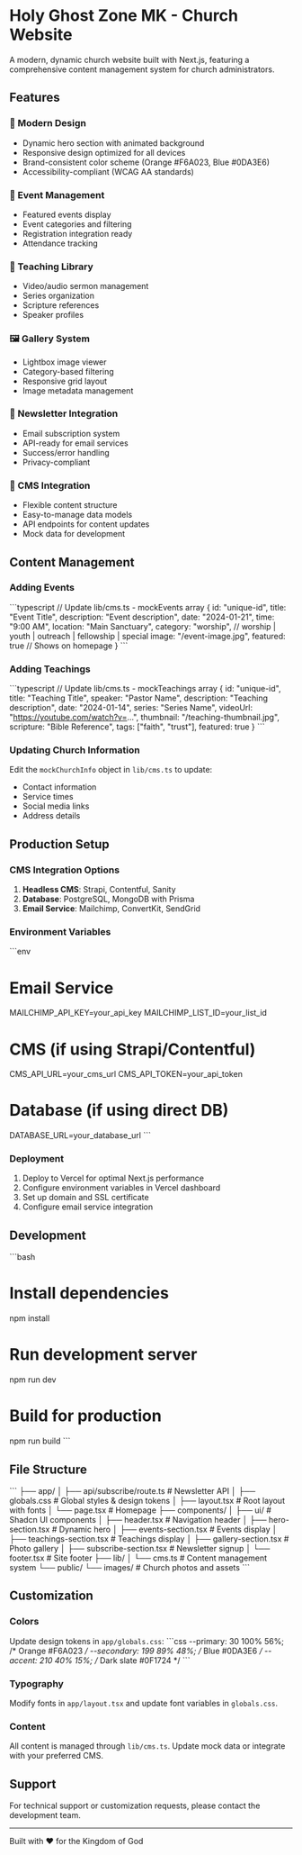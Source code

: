 # Holy Ghost Zone MK - Church Website

A modern, dynamic church website built with Next.js, featuring a comprehensive content management system for church administrators.

## Features

### 🎨 Modern Design
- Dynamic hero section with animated background
- Responsive design optimized for all devices
- Brand-consistent color scheme (Orange #F6A023, Blue #0DA3E6)
- Accessibility-compliant (WCAG AA standards)

### 📅 Event Management
- Featured events display
- Event categories and filtering
- Registration integration ready
- Attendance tracking

### 🎥 Teaching Library
- Video/audio sermon management
- Series organization
- Scripture references
- Speaker profiles

### 🖼️ Gallery System
- Lightbox image viewer
- Category-based filtering
- Responsive grid layout
- Image metadata management

### 📧 Newsletter Integration
- Email subscription system
- API-ready for email services
- Success/error handling
- Privacy-compliant

### 🔧 CMS Integration
- Flexible content structure
- Easy-to-manage data models
- API endpoints for content updates
- Mock data for development

## Content Management

### Adding Events
\`\`\`typescript
// Update lib/cms.ts - mockEvents array
{
  id: "unique-id",
  title: "Event Title",
  description: "Event description",
  date: "2024-01-21",
  time: "9:00 AM",
  location: "Main Sanctuary",
  category: "worship", // worship | youth | outreach | fellowship | special
  image: "/event-image.jpg",
  featured: true // Shows on homepage
}
\`\`\`

### Adding Teachings
\`\`\`typescript
// Update lib/cms.ts - mockTeachings array
{
  id: "unique-id",
  title: "Teaching Title",
  speaker: "Pastor Name",
  description: "Teaching description",
  date: "2024-01-14",
  series: "Series Name",
  videoUrl: "https://youtube.com/watch?v=...",
  thumbnail: "/teaching-thumbnail.jpg",
  scripture: "Bible Reference",
  tags: ["faith", "trust"],
  featured: true
}
\`\`\`

### Updating Church Information
Edit the `mockChurchInfo` object in `lib/cms.ts` to update:
- Contact information
- Service times
- Social media links
- Address details

## Production Setup

### CMS Integration Options
1. **Headless CMS**: Strapi, Contentful, Sanity
2. **Database**: PostgreSQL, MongoDB with Prisma
3. **Email Service**: Mailchimp, ConvertKit, SendGrid

### Environment Variables
\`\`\`env
# Email Service
MAILCHIMP_API_KEY=your_api_key
MAILCHIMP_LIST_ID=your_list_id

# CMS (if using Strapi/Contentful)
CMS_API_URL=your_cms_url
CMS_API_TOKEN=your_api_token

# Database (if using direct DB)
DATABASE_URL=your_database_url
\`\`\`

### Deployment
1. Deploy to Vercel for optimal Next.js performance
2. Configure environment variables in Vercel dashboard
3. Set up domain and SSL certificate
4. Configure email service integration

## Development

\`\`\`bash
# Install dependencies
npm install

# Run development server
npm run dev

# Build for production
npm run build
\`\`\`

## File Structure

\`\`\`
├── app/
│   ├── api/subscribe/route.ts    # Newsletter API
│   ├── globals.css               # Global styles & design tokens
│   ├── layout.tsx               # Root layout with fonts
│   └── page.tsx                 # Homepage
├── components/
│   ├── ui/                      # Shadcn UI components
│   ├── header.tsx               # Navigation header
│   ├── hero-section.tsx         # Dynamic hero
│   ├── events-section.tsx       # Events display
│   ├── teachings-section.tsx    # Teachings display
│   ├── gallery-section.tsx      # Photo gallery
│   ├── subscribe-section.tsx    # Newsletter signup
│   └── footer.tsx               # Site footer
├── lib/
│   └── cms.ts                   # Content management system
└── public/
    └── images/                  # Church photos and assets
\`\`\`

## Customization

### Colors
Update design tokens in `app/globals.css`:
\`\`\`css
--primary: 30 100% 56%;     /* Orange #F6A023 */
--secondary: 199 89% 48%;   /* Blue #0DA3E6 */
--accent: 210 40% 15%;      /* Dark slate #0F1724 */
\`\`\`

### Typography
Modify fonts in `app/layout.tsx` and update font variables in `globals.css`.

### Content
All content is managed through `lib/cms.ts`. Update mock data or integrate with your preferred CMS.

## Support

For technical support or customization requests, please contact the development team.

---

Built with ❤️ for the Kingdom of God
